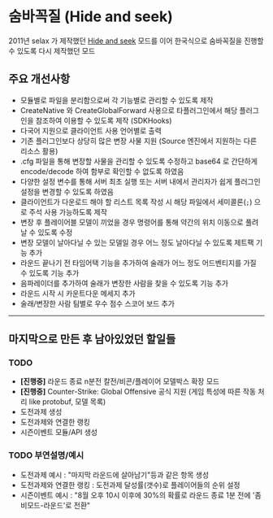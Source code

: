 # 숨바꼭질 (Hide and seek)

2011년 selax 가 제작했던 [Hide and seek](https://forums.alliedmods.net/showthread.php?p=1158242) 모드를 이어 한국식으로 숨바꼭질을 진행할 수 있도록 다시 제작했던 모드

## 주요 개선사항

* 모듈별로 파일을 분리함으로써 각 기능별로 관리할 수 있도록 제작
* CreateNative 와 CreateGlobalForward 사용으로 타플러그인에서 해당 플러그인을 참조하여 이용할 수 있도록 제작 (SDKHooks)
* 다국어 지원으로 클라이언트 사용 언어별로 출력
* 기존 플러그인보다 상당히 많은 변장 사물 지원 (Source 엔진에서 지원하는 다른 리소스 활용)
* .cfg 파일을 통해 변장할 사물을 관리할 수 있도록 수정하고 base64 로 간단하게 encode/decode 하여 함부로 확인할 수 없도록 하였음
* 다양한 설정 변수를 통해 서버 최초 실행 또는 서버 내에서 관리자가 쉽게 플러그인 설정을 변경할 수 있도록 하였음
* 클라이언트가 다운로드 해야 할 리스트 목록 작성 시 해당 파일에서 세미콜론(`;`) 으로 주석 사용 가능하도록 제작
* 변장 후 플레이어블 모델이 끼었을 경우 명령어를 통해 약간의 위치 이동으로 풀려날 수 있도록 수정
* 변장 모델이 날아다닐 수 있는 모델일 경우 어느 정도 날아다닐 수 있도록 제트팩 기능 추가
* 라운드 끝나기 전 타임어택 기능을 추가하여 술래가 어느 정도 어드벤티지를 가질 수 있도록 기능 추가
* 음파레이더를 추가하여 술래가 변장한 사람을 찾을 수 있도록 기능 추가
* 라운드 시작 시 카운트다운 메세지 추가
* 술래/변장한 사람 팀별로 우수 점수 스코어 보드 추가

---
## 마지막으로 만든 후 남아있었던 할일들

### TODO ###

* **[진행중]** 라운드 종료 n분전 칼전/비콘/플레이어 모델박스 확장 모드
* **[진행중]** Counter-Strike: Global Offensive 공식 지원 (게임 특성에 따른 작동 처리 like protobuf, 모델 목록)
* 도전과제 생성
* 도전과제와 연결한 랭킹
* 시즌이벤트 모듈/API 생성

### TODO 부연설명/예시 ###

* 도전과제 예시 : "마지막 라운드에 살아남기"등과 같은 항목 생성
* 도전과제와 연결한 랭킹 : 도전과제 달성률(갯수)로 플레이어들의 순위 설정
* 시즌이벤트 예시 : "8월 오후 10시 이후에 30%의 확률로 라운드 종료 1분 전에 '좀비모드-라운드'로 전환"
